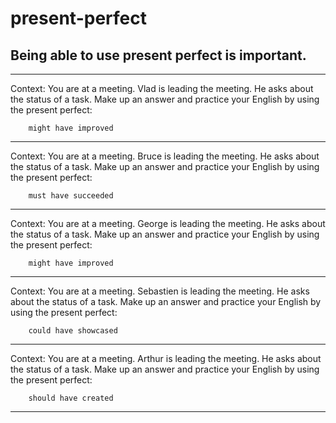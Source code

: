 # present-perfect
## Being able to use present perfect is important.

---
Context: You are at a meeting. Vlad is leading the meeting.
He asks about the status of a task. Make up an answer and practice your English by using the present perfect:

        might have improved

        
------
Context: You are at a meeting. Bruce is leading the meeting.
He asks about the status of a task. Make up an answer and practice your English by using the present perfect:

        must have succeeded

        
------
Context: You are at a meeting. George is leading the meeting.
He asks about the status of a task. Make up an answer and practice your English by using the present perfect:

        might have improved

        
------
Context: You are at a meeting. Sebastien is leading the meeting.
He asks about the status of a task. Make up an answer and practice your English by using the present perfect:

        could have showcased

        
------
Context: You are at a meeting. Arthur is leading the meeting.
He asks about the status of a task. Make up an answer and practice your English by using the present perfect:

        should have created

        
---